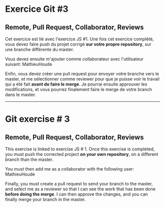 # Exercice Git #3
## Remote, Pull Request, Collaborator, Reviews

Cet exercice est lié avec l'exercice JS #1.
Une fois cet exercice complété, vous devez faire push du projet corrigé **sur votre propre repository**, sur une branche différente du master.

Vous devez ensuite m'ajouter comme collaborateur avec l'utilisateur suivant: MathieuHoude

Enfin, vous devez créer une pull request pour envoyer votre branche vers le master, et me sélectionner comme reviewer pour que je puisse voir le travail qui a été fait **avant de faire le merge**. Je pourrai ensuite approuver les modifications, et vous pourrez finalement faire le merge de votre branch dans le master.

--------------------------

# Git exercise # 3
## Remote, Pull Request, Collaborator, Reviews

This exercise is linked to exercise JS # 1.
Once this exercise is completed, you must push the corrected project **on your own repository**, on a different branch than the master.

You must then add me as a collaborator with the following user: MathieuHoude

Finally, you must create a pull request to send your branch to the master, and select me as a reviewer so that I can see the work that has been done **before doing the merge**. I can then approve the changes, and you can finally merge your branch in the master.

